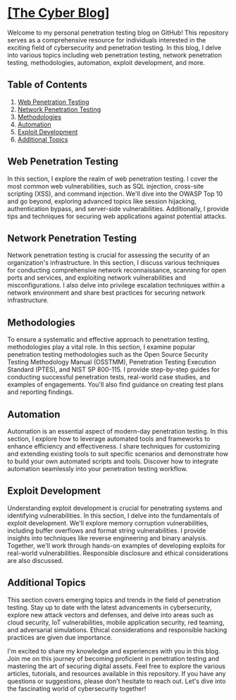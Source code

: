 # [[The Cyber Blog]](https://skullhat.github.io/)

Welcome to my personal penetration testing blog on GitHub! This repository serves as a comprehensive resource for individuals interested in the exciting field of cybersecurity and penetration testing. In this blog, I delve into various topics including web penetration testing, network penetration testing, methodologies, automation, exploit development, and more.

## Table of Contents

1. [Web Penetration Testing](#web-penetration-testing)
2. [Network Penetration Testing](#network-penetration-testing)
3. [Methodologies](#methodologies)
4. [Automation](#automation)
5. [Exploit Development](#exploit-development)
6. [Additional Topics](#additional-topics)

## Web Penetration Testing

In this section, I explore the realm of web penetration testing. I cover the most common web vulnerabilities, such as SQL injection, cross-site scripting (XSS), and command injection. We'll dive into the OWASP Top 10 and go beyond, exploring advanced topics like session hijacking, authentication bypass, and server-side vulnerabilities. Additionally, I provide tips and techniques for securing web applications against potential attacks.

## Network Penetration Testing

Network penetration testing is crucial for assessing the security of an organization's infrastructure. In this section, I discuss various techniques for conducting comprehensive network reconnaissance, scanning for open ports and services, and exploiting network vulnerabilities and misconfigurations. I also delve into privilege escalation techniques within a network environment and share best practices for securing network infrastructure.

## Methodologies

To ensure a systematic and effective approach to penetration testing, methodologies play a vital role. In this section, I examine popular penetration testing methodologies such as the Open Source Security Testing Methodology Manual (OSSTMM), Penetration Testing Execution Standard (PTES), and NIST SP 800-115. I provide step-by-step guides for conducting successful penetration tests, real-world case studies, and examples of engagements. You'll also find guidance on creating test plans and reporting findings.

## Automation

Automation is an essential aspect of modern-day penetration testing. In this section, I explore how to leverage automated tools and frameworks to enhance efficiency and effectiveness. I share techniques for customizing and extending existing tools to suit specific scenarios and demonstrate how to build your own automated scripts and tools. Discover how to integrate automation seamlessly into your penetration testing workflow.

## Exploit Development

Understanding exploit development is crucial for penetrating systems and identifying vulnerabilities. In this section, I delve into the fundamentals of exploit development. We'll explore memory corruption vulnerabilities, including buffer overflows and format string vulnerabilities. I provide insights into techniques like reverse engineering and binary analysis. Together, we'll work through hands-on examples of developing exploits for real-world vulnerabilities. Responsible disclosure and ethical considerations are also discussed.

## Additional Topics

This section covers emerging topics and trends in the field of penetration testing. Stay up to date with the latest advancements in cybersecurity, explore new attack vectors and defenses, and delve into areas such as cloud security, IoT vulnerabilities, mobile application security, red teaming, and adversarial simulations. Ethical considerations and responsible hacking practices are given due importance.

I'm excited to share my knowledge and experiences with you in this blog. Join me on this journey of becoming proficient in penetration testing and mastering the art of securing digital assets. Feel free to explore the various articles, tutorials, and resources available in this repository. If you have any questions or suggestions, please don't hesitate to reach out. Let's dive into the fascinating world of cybersecurity together!
